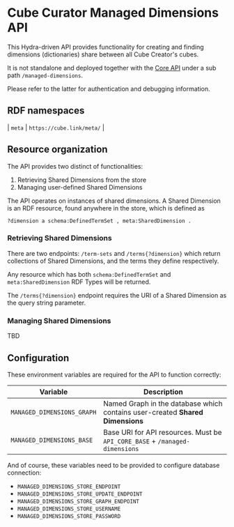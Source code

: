 # Cube Curator Managed Dimensions API

This Hydra-driven API provides functionality for creating and finding dimensions (dictionaries) share between all Cube Creator's cubes.

It is not standalone and deployed together with the [Core API](../core) under a sub path `/managed-dimensions`.

Please refer to the latter for authentication and debugging information.

## RDF namespaces

| `meta` | `https://cube.link/meta/` |

## Resource organization

The API provides two distinct of functionalities:

1. Retrieving Shared Dimensions from the store
2. Managing user-defined Shared Dimensions

The API operates on instances of shared dimensions. A Shared Dimension is an RDF resource, found anywhere in the store, which is defined as

```turtle
?dimension a schema:DefinedTermSet , meta:SharedDimension .
```

### Retrieving Shared Dimensions

There are two endpoints: `/term-sets` and `/terms{?dimension}` which return collections of Shared Dimensions, and the terms they define respectively.

Any resource which has both `schema:DefinedTermSet` and `meta:SharedDimension` RDF Types will be returned.

The `/terms{?dimension}` endpoint requires the URI of a Shared Dimension as the query string parameter.

### Managing Shared Dimensions

TBD

## Configuration

These environment variables are required for the API to function correctly:

| Variable | Description |
| -- | -- |
| `MANAGED_DIMENSIONS_GRAPH` | Named Graph in the database which contains user-created **Shared Dimensions** |
| `MANAGED_DIMENSIONS_BASE` | Base URI for API resources. Must be `API_CORE_BASE` + `/managed-dimensions` |

And of course, these variables need to be provided to configure database connection:

- `MANAGED_DIMENSIONS_STORE_ENDPOINT`
- `MANAGED_DIMENSIONS_STORE_UPDATE_ENDPOINT`
- `MANAGED_DIMENSIONS_STORE_GRAPH_ENDPOINT`
- `MANAGED_DIMENSIONS_STORE_USERNAME`
- `MANAGED_DIMENSIONS_STORE_PASSWORD`

